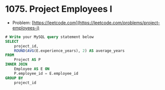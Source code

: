 # 1075. Project Employees I

- Problem: [https://leetcode.com](https://leetcode.com/problems/project-employees-i)

```sql
# Write your MySQL query statement below
SELECT
    project_id,
    ROUND(AVG(E.experience_years), 2) AS average_years
FROM
    Project AS P
INNER JOIN
    Employee AS E ON
    P.employee_id = E.employee_id
GROUP BY
    project_id
```